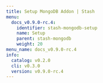 ```yaml
---
title: Setup MongoDB Addon | Stash
menu:
  docs_v0.9.0-rc.4:
    identifier: stash-mongodb-setup
    name: Setup
    parent: stash-mongodb
    weight: 20
menu_name: docs_v0.9.0-rc.4
info:
  catalog: v0.2.0
  cli: v0.3.0
  version: v0.9.0-rc.4
---
```


